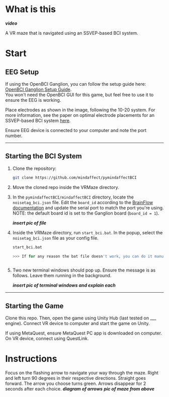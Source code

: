 # What is this
***video*** 

A VR maze that is navigated using an SSVEP-based BCI system.

# Start
## EEG Setup

If using the OpenBCI Ganglion, you can follow the setup guide here: [OpenBCI Ganglion Setup Guide](https://docs.openbci.com/GettingStarted/Boards/GanglionGS/).\
You won't need the OpenBCI GUI for this game, but feel free to use it to ensure the EEG is working. 

Place electrodes as shown in the image, following the 10-20 system. For more information, see the paper on optimal electrode placements for an SSVEP-based BCI system [here](https://ieeexplore.ieee.org/document/8914280).

Ensure EEG device is connected to your computer and note the port number.

---

## Starting the BCI System

1. Clone the repository:  
   ```bash
   git clone https://github.com/mindaffect/pymindaffectBCI

2. Move the cloned repo inside the VRMaze directory. 

3. In the `pymindaffectBCI/mindaffectBCI` directory, locate the `noisetag_bci.json` file. Edit the `board_id` according to the [BrainFlow documentation](https://brainflow.readthedocs.io/en/stable/UserAPI.html?highlight=board%20id#brainflow-board-shim) and update the serial port to match the port you're using. \
NOTE: the default board id is set to the Ganglion board (`board_id = 1`).

   ***insert pic of file***

4. Inside the VRMaze directory, run `start_bci.bat`. In the popup, select the `noisetag_bci.json` file as your config file.
   ```bash
   start_bci.bat

   >>> If for any reason the bat file doesn't work, you can do it manually. 1. in one terminal run UtopiaHub: python3 -m mindaffectBCI.decoder.startUtopiaHub 2. in another terminal: python3 -m mindaffectBCI.online_bci and select the noisetag_bci.json file as your config file

   

5. Two new terminal windows should pop up. Ensure the message is as follows. Leave them running in the background.

   ***insert pic of terminal windows and explain each***

___

## Starting the Game

Clone this repo. Then, open the game using Unity Hub (last tested on ___ engine). Connect VR device to computer and start the game on Unity. 

If using MetaQuest, ensure MetaQuest PC app is downloaded on computer. On VR device, connect using QuestLink. 


# Instructions

Focus on the flashing arrow to navigate your way through the maze. Right and left turn 90 degrees in their respective directions. Straight goes forward. The arrow you choose turns green. Arrows disappear for 2 seconds after each choice.
***diagram of arrows***
***pic of maze from above***

